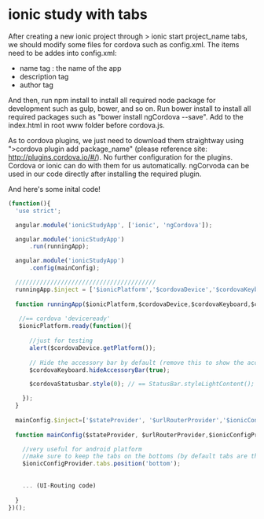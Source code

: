 # ionic study with tabs

After creating a new ionic project through > ionic start project_name tabs, we should modify some files for cordova such as config.xml. The items need to be addes into config.xml:
 
 * name tag : the name of the app
 * description tag
 * author tag


And then, run npm install to install all required node package for development such as gulp, bower, and so on. Run bower install to install all required packages such as "bower install ngCordova --save". Add  <script src="lib/ng-cordova.js"></script> to the index.html in root www folder before cordova.js.

As to cordova plugins, we just need to download them straightway using ">cordova plugin add package_name" (please reference site: http://plugins.cordova.io/#/). No further configuration for the plugins. Cordova or ionic can do with them for us automatically. ngCorvoda can be used in our code directly after installing the required plugin.


And here's some inital code!

```javascript
(function(){
  'use strict';

  angular.module('ionicStudyApp', ['ionic', 'ngCordova']);

  angular.module('ionicStudyApp')
      .run(runningApp);

  angular.module('ionicStudyApp')
      .config(mainConfig);

  ////////////////////////////////////////
  runningApp.$inject = ['$ionicPlatform','$cordovaDevice','$cordovaKeyboard','$cordovaStatusbar'];
  
  function runningApp($ionicPlatform,$cordovaDevice,$cordovaKeyboard,$cordovaStatusbar){
   
   //== cordova 'deviceready'
   $ionicPlatform.ready(function(){
      
      //just for testing
      alert($cordovaDevice.getPlatform());
      
      // Hide the accessory bar by default (remove this to show the accessory bar above the keyboar for form inputs)
      $cordovaKeyboard.hideAccessoryBar(true);

      $cordovaStatusbar.style(0); // == StatusBar.styleLightContent();

    });
  }
  
  mainConfig.$inject=['$stateProvider', '$urlRouterProvider','$ionicConfigProvider'];
   
  function mainConfig($stateProvider, $urlRouterProvider,$ionicConfigProvider) {

    //very useful for android platform
    //make sure to keep the tabs on the bottoms (by default tabs are the top in android OS)
    $ionicConfigProvider.tabs.position('bottom');
   
   
    ... (UI-Routing code)
     
  }
})();
```
